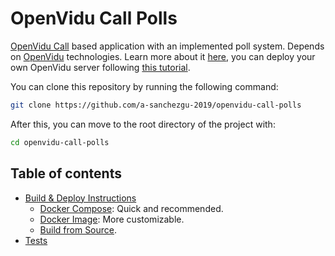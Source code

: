 # OpenVidu Call Polls

[OpenVidu Call](https://github.com/openvidu/openvidu-call) based application with an implemented poll system.
Depends on [OpenVidu](https://openvidu.io) technologies. Learn more about it [here](), you can deploy your own OpenVidu server following [this tutorial]().

You can clone this repository by running the following command:
```sh
git clone https://github.com/a-sanchezgu-2019/openvidu-call-polls
```

After this, you can move to the root directory of the project with:
```sh
cd openvidu-call-polls
```

## Table of contents
* [Build & Deploy Instructions](#build-&-deploy-instructions)
  + [Docker Compose](#docker-compose): Quick and recommended.
  + [Docker Image](#docker-compose): More customizable.
  + [Build from Source](#docker-compose).
* [Tests](#tests)
